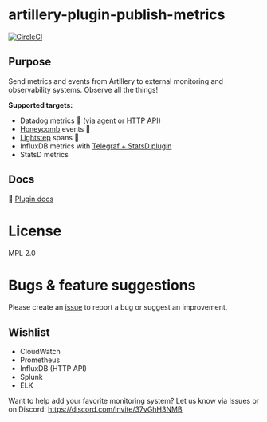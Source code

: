 # artillery-plugin-publish-metrics

[![CircleCI](https://circleci.com/gh/artilleryio/artillery-plugin-publish-metrics.svg?style=svg)](https://circleci.com/gh/artilleryio/artillery-plugin-publish-metrics)

## Purpose

Send metrics and events from Artillery to external monitoring and observability systems. Observe all the things!

**Supported targets:**

- Datadog metrics :dog: (via [agent](https://docs.datadoghq.com/agent/) or [HTTP API](https://docs.datadoghq.com/api/))
- [Honeycomb](https://honeycomb.io) events :bee:
- [Lightstep](https://lightstep.com) spans 🔦
- InfluxDB metrics with [Telegraf + StatsD plugin](https://github.com/influxdata/telegraf/tree/master/plugins/inputs/statsd)
- StatsD metrics

## Docs

📖 [Plugin docs](https://artillery.io/docs/guides/plugins/plugin-publish-metrics.html)

# License

MPL 2.0

# Bugs & feature suggestions

Please create an [issue](https://github.com/artilleryio/artillery/issues) to report a bug or suggest an improvement.

## Wishlist

- CloudWatch
- Prometheus
- InfluxDB (HTTP API)
- Splunk
- ELK

Want to help add your favorite monitoring system? Let us know via Issues or on Discord: https://discord.com/invite/37vGhH3NMB